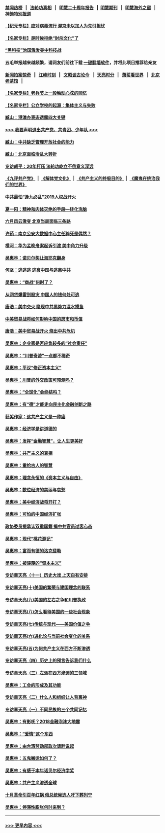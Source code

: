 #### [禁闻热榜](热点新闻.md?=0)  &nbsp;&nbsp;|&nbsp;&nbsp; [法轮功真相](https://github.com/gfw-breaker/truth/blob/master/README.md?=0) &nbsp;&nbsp;|&nbsp;&nbsp; [明慧二十周年报告](https://github.com/gfw-breaker/mh-reports/blob/master/README.md?=0) &nbsp;&nbsp;|&nbsp;&nbsp;[明慧期刊](https://github.com/gfw-breaker/mh-qikan) &nbsp;&nbsp;|&nbsp;&nbsp; [明慧海外之窗](https://github.com/gfw-breaker/mh-news/blob/master/README.md?=0) &nbsp;&nbsp;|&nbsp;&nbsp; [神韵特别报道](https://github.com/gfw-breaker/mh-news/blob/master/shenyun.md?=0)
#### [【纪元专栏】应对病毒流行 渥京未以加人为先引担忧](../pages/nsc423/n11875714.md?t=03041802) 
#### [【名家专栏】是时候拒绝“封杀文化”了](../pages/nsc423/n11814093.md?t=03041802) 
#### [“黑科技”治国激发美中科技战](../pages/nsc423/n11638056.md?t=03041802) 
#### 五毛举报越来越频繁，请网友们前往下载 [一键翻墙软件](https://github.com/gfw-breaker/ssr-accounts)，并将此项目推荐给亲友
#### [新闻拍案惊奇](https://github.com/gfw-breaker/banned-news/blob/master/pages/link4.md) &nbsp;&nbsp;|&nbsp;&nbsp; [江峰时刻](https://github.com/gfw-breaker/banned-news/blob/master/pages/link4.md) &nbsp;&nbsp;|&nbsp;&nbsp; [文昭谈古论今](https://github.com/gfw-breaker/banned-news/blob/master/pages/link4.md) &nbsp;&nbsp;|&nbsp;&nbsp; [天亮时分](https://github.com/gfw-breaker/banned-news/blob/master/pages/link4.md) &nbsp;&nbsp;|&nbsp;&nbsp; [萧茗看世界](https://github.com/gfw-breaker/banned-news/blob/master/pages/link4.md) &nbsp;&nbsp;|&nbsp;&nbsp; [北京老茶馆](https://github.com/gfw-breaker/banned-news/blob/master/pages/link4.md) &nbsp;&nbsp;|&nbsp;&nbsp; 
#### [【名家专栏】老兵节上一段触动心弦的回忆](../pages/nsc423/n11646016.md?t=03041802) 
#### [【名家专栏】公立学校的起源：集体主义与失败](../pages/nsc423/n11601833.md?t=03041802) 
#### [臧山：港澳办表态透露四大关键](../pages/nsc423/n11421628.md?t=03041802) 
#### [>>> 我要声明退出共产党、共青团、少年队 <<<](https://github.com/begood0513/goodnews/blob/master/quit/letter.md) 
#### [臧山：中共缺乏管理开放社会的能力](../pages/nsc423/n11407457.md?t=03041802) 
#### [臧山：北京面临治乱大转折](../pages/nsc423/n11406895.md?t=03041802) 
#### [专访胡平：20年打压 法轮功屹立不倒意义深远](../pages/nsc423/n11398800.md?t=03041802) 
#### [《九评共产党》](https://github.com/begood0513/9ping.md/blob/master/README.md) &nbsp;|&nbsp; [《解体党文化》](../../../../jtdwh.md/blob/master/README.md)  &nbsp;|&nbsp; [《共产主义的终极目的》](../../../../gczydzjmd.md/blob/master/README.md) &nbsp;|&nbsp; [《魔鬼在统治我们的世界》](../../../../mgztzwmdsj.md/blob/master/README.md) 
#### [中共最怕“逢九必乱”2019人权战开火](../pages/nsc423/n11385248.md?t=03041802) 
#### [夏一阳：精神和肉体灭绝的手段—转化洗脑](../pages/nsc423/n11368250.md?t=03041802) 
#### [六月风云激变 北京当局面临三条路](../pages/nsc423/n11313668.md?t=03041802) 
#### [许茹：南京公安大数据中心主任猝死是偶然？](../pages/nsc423/n11064744.md?t=03041802) 
#### [横河：华为孟晚舟案起诉引渡 美中角力升级](../pages/nsc423/n11027230.md?t=03041802) 
#### [吴惠林：诺贝尔奖让海耶克翻身](../pages/nsc423/n10890049.md?t=03041802) 
#### [何坚：逃逃逃 逃离中国与逃离中共](../pages/nsc423/n10592891.md?t=03041802) 
#### [吴惠林：“商战”何时了？](../pages/nsc423/n10573558.md?t=03041802) 
#### [从网贷爆雷到股灾 中国人的钱何处可逃](../pages/nsc423/n10572800.md?t=03041802) 
#### [唐浩：美中交火 隐现中共黑势力混水摸鱼](../pages/nsc423/n10544040.md?t=03041802) 
#### [中美贸易战将如何影响中国的房市和币值](../pages/nsc423/n10543697.md?t=03041802) 
#### [唐浩：美中贸易战开火 烧出中共危机](../pages/nsc423/n10540126.md?t=03041802) 
#### [吴惠林：企业家是否应负较多的“社会责任”](../pages/nsc423/n10535022.md?t=03041802) 
#### [吴惠林：“川普奇迹”一点都不稀奇](../pages/nsc423/n10512808.md?t=03041802) 
#### [吴惠林：平议“修正资本主义”](../pages/nsc423/n10495724.md?t=03041802) 
#### [吴惠林：川普的外交政策可预测吗？](../pages/nsc423/n10462387.md?t=03041802) 
#### [吴惠林：“全球化”会终结吗？](../pages/nsc423/n10452838.md?t=03041802) 
#### [吴惠林：有“德”才能走向民主化金融创新之路](../pages/nsc423/n10432292.md?t=03041802) 
#### [获奖作家：这共产主义是一种癌](../pages/nsc423/n10431541.md?t=03041802) 
#### [吴惠林：经济学是讲道德的](../pages/nsc423/n10398014.md?t=03041802) 
#### [吴惠林：发挥“金融智慧”，让人生更美好](../pages/nsc423/n10375019.md?t=03041802) 
#### [吴惠林：共产主义的真相](../pages/nsc423/n10351394.md?t=03041802) 
#### [吴惠林：重拾古人的智慧](../pages/nsc423/n10337691.md?t=03041802) 
#### [吴惠林：理念永恒的《资本主义与自由》](../pages/nsc423/n10316274.md?t=03041802) 
#### [吴惠林：数位经济的美丽与哀愁](../pages/nsc423/n10292946.md?t=03041802) 
#### [吴惠林：美中经济战将开打？](../pages/nsc423/n10258825.md?t=03041802) 
#### [吴惠林：可怕的中国经济扩张](../pages/nsc423/n10219147.md?t=03041802) 
#### [政协委员提承认双重国籍 揭中共官员过客心态](../pages/nsc423/n10208809.md?t=03041802) 
#### [吴惠林：现代“桃花源记”](../pages/nsc423/n10185234.md?t=03041802) 
#### [吴惠林：富而有德的洛克斐勒](../pages/nsc423/n10142264.md?t=03041802) 
#### [吴惠林：被诬蔑的“资本主义”](../pages/nsc423/n10124816.md?t=03041802) 
#### [专访章天亮（十一）历史大戏 上天自有安排](../pages/nsc423/n10094905.md?t=03041802) 
#### [专访章天亮(十)美国的繁荣与建国理念的联系](../pages/nsc423/n10094899.md?t=03041802) 
#### [专访章天亮(九)美国的左右之争和川普执政](../pages/nsc423/n10094889.md?t=03041802) 
#### [专访章天亮(八)怎么看待美国的一些社会现象](../pages/nsc423/n10094857.md?t=03041802) 
#### [专访章天亮(七)传统与现代——美国价值之争](../pages/nsc423/n10093140.md?t=03041802) 
#### [专访章天亮(六)进化论与当前社会变化的关系](../pages/nsc423/n10092036.md?t=03041802) 
#### [专访章天亮(五)为何共产主义在西方不断渗透](../pages/nsc423/n10083620.md?t=03041802) 
#### [专访章天亮（四）历史上的预言告诉我们什么](../pages/nsc423/n10083606.md?t=03041802) 
#### [专访章天亮（三）左派在西方渗透的三领域](../pages/nsc423/n10081115.md?t=03041802) 
#### [吴惠林：工会的形成及其功能](../pages/nsc423/n10080633.md?t=03041802) 
#### [专访章天亮（二）什么人和组织让人背离神](../pages/nsc423/n10076637.md?t=03041802) 
#### [专访章天亮（一）不同民族的三个共同记忆](../pages/nsc423/n10074188.md?t=03041802) 
#### [吴惠林：有影呒？2018金融泡沫大地震](../pages/nsc423/n10040534.md?t=03041802) 
#### [吴惠林：“爱情”这个东西](../pages/nsc423/n10019423.md?t=03041802) 
#### [吴惠林：由台湾劳动部政次请辞说起](../pages/nsc423/n9979679.md?t=03041802) 
#### [吴惠林：五鬼搬运如何了？](../pages/nsc423/n9925338.md?t=03041802) 
#### [吴惠林：有感于本年诺贝尔经济学奖](../pages/nsc423/n9871883.md?t=03041802) 
#### [吴惠林：共产主义渗透全球](../pages/nsc423/n9812748.md?t=03041802) 
#### [十月革命引百年红祸 俄总统候选人吁下葬列宁](../pages/nsc423/n9810182.md?t=03041802) 
#### [吴惠林：停滞性膨胀何时来到？](../pages/nsc423/n9764136.md?t=03041802) 

----
#### [ >>> 更早内容 <<< ](../indexes/nsc423-earlier.md)
